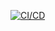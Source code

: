 [![CI/CD](https://github.com/kenmwangi/my-app/actions/workflows/ci.yml/badge.svg)](https://github.com/kenmwangi/my-app/actions/workflows/ci.yml)
